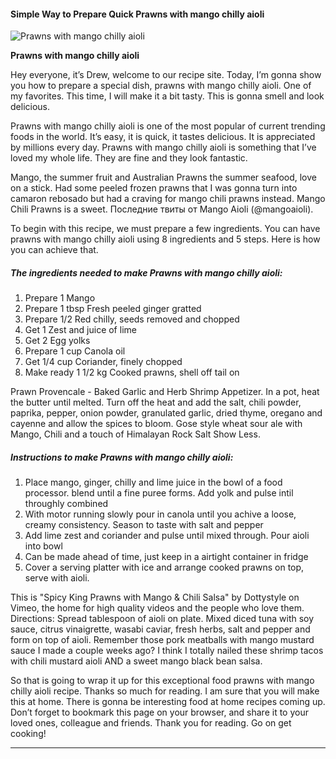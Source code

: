             

#### Simple Way to Prepare Quick Prawns with mango chilly aioli

![Prawns with mango chilly aioli](https://img-global.cpcdn.com/recipes/21529689/751x532cq70/prawns-with-mango-chilly-aioli-recipe-main-photo.jpg)

**Prawns with mango chilly aioli**

Hey everyone, it’s Drew, welcome to our recipe site. Today, I’m gonna show you how to prepare a special dish, prawns with mango chilly aioli. One of my favorites. This time, I will make it a bit tasty. This is gonna smell and look delicious.

Prawns with mango chilly aioli is one of the most popular of current trending foods in the world. It’s easy, it is quick, it tastes delicious. It is appreciated by millions every day. Prawns with mango chilly aioli is something that I’ve loved my whole life. They are fine and they look fantastic.

Mango, the summer fruit and Australian Prawns the summer seafood, love on a stick. Had some peeled frozen prawns that I was gonna turn into camaron rebosado but had a craving for mango chili prawns instead. Mango Chili Prawns is a sweet. Последние твиты от Mango Aioli (@mangoaioli).

To begin with this recipe, we must prepare a few ingredients. You can have prawns with mango chilly aioli using 8 ingredients and 5 steps. Here is how you can achieve that.

##### The ingredients needed to make Prawns with mango chilly aioli:

1.  Prepare 1 Mango
2.  Prepare 1 tbsp Fresh peeled ginger gratted
3.  Prepare 1/2 Red chilly, seeds removed and chopped
4.  Get 1 Zest and juice of lime
5.  Get 2 Egg yolks
6.  Prepare 1 cup Canola oil
7.  Get 1/4 cup Coriander, finely chopped
8.  Make ready 1 1/2 kg Cooked prawns, shell off tail on

Prawn Provencale - Baked Garlic and Herb Shrimp Appetizer. In a pot, heat the butter until melted. Turn off the heat and add the salt, chili powder, paprika, pepper, onion powder, granulated garlic, dried thyme, oregano and cayenne and allow the spices to bloom. Gose style wheat sour ale with Mango, Chili and a touch of Himalayan Rock Salt Show Less.

##### Instructions to make Prawns with mango chilly aioli:

1.  Place mango, ginger, chilly and lime juice in the bowl of a food processor. blend until a fine puree forms. Add yolk and pulse intil throughly combined
2.  With motor running slowly pour in canola until you achive a loose, creamy consistency. Season to taste with salt and pepper
3.  Add lime zest and coriander and pulse until mixed through. Pour aioli into bowl
4.  Can be made ahead of time, just keep in a airtight container in fridge
5.  Cover a serving platter with ice and arrange cooked prawns on top, serve with aioli.

This is "Spicy King Prawns with Mango & Chili Salsa" by Dottystyle on Vimeo, the home for high quality videos and the people who love them. Directions: Spread tablespoon of aioli on plate. Mixed diced tuna with soy sauce, citrus vinaigrette, wasabi caviar, fresh herbs, salt and pepper and form on top of aioli. Remember those pork meatballs with mango mustard sauce I made a couple weeks ago? I think I totally nailed these shrimp tacos with chili mustard aioli AND a sweet mango black bean salsa.

So that is going to wrap it up for this exceptional food prawns with mango chilly aioli recipe. Thanks so much for reading. I am sure that you will make this at home. There is gonna be interesting food at home recipes coming up. Don’t forget to bookmark this page on your browser, and share it to your loved ones, colleague and friends. Thank you for reading. Go on get cooking!

* * *
